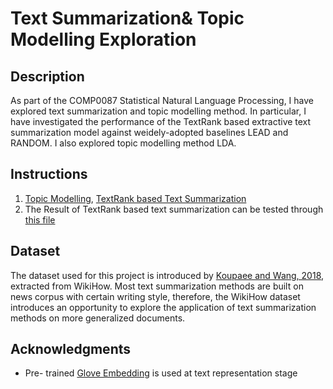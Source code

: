 # Text Summarization& Topic Modelling Exploration

## Description
As part of the COMP0087 Statistical Natural Language Processing, I have explored text summarization and topic modelling method. In particular, I have investigated the performance of the TextRank based extractive text summarization model against weidely-adopted baselines LEAD and RANDOM. I also explored topic modelling method LDA.



## Instructions
1. [Topic Modelling](https://github.com/yirandu/NLP_COMP0087_TextRank/blob/master/Topic%20Modelling.ipynb), [TextRank based Text Summarization](https://github.com/yirandu/NLP_COMP0087_TextRank/blob/master/Extractive_TextRank.ipynb)
2. The Result of TextRank based text summarization can be tested through [this file](https://github.com/yirandu/NLP_COMP0087_TextRank/blob/master/Text_Summ_Test.ipynb)



## Dataset
The dataset used for this project is introduced by [Koupaee and Wang, 2018](https://arxiv.org/abs/1810.09305), extracted from WikiHow. Most text summarization methods are built on news corpus with certain writing style, therefore, the WikiHow dataset introduces an opportunity to explore the application of text summarization methods on more generalized documents.


## Acknowledgments

* Pre- trained [Glove Embedding](https://nlp.stanford.edu/projects/glove/) is used at text representation stage






